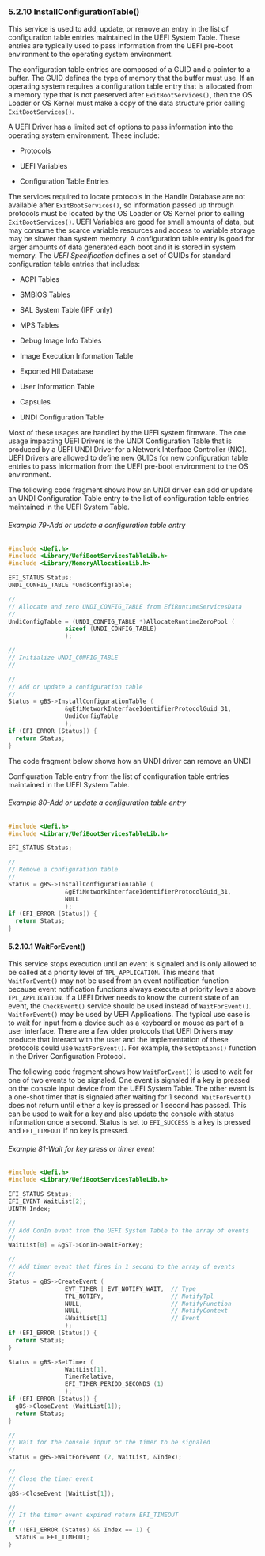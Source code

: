 <!--- @file
  5.2.10 InstallConfigurationTable()

  Copyright (c) 2012-2018, Intel Corporation. All rights reserved.<BR>

  Redistribution and use in source (original document form) and 'compiled'
  forms (converted to PDF, epub, HTML and other formats) with or without
  modification, are permitted provided that the following conditions are met:

  1) Redistributions of source code (original document form) must retain the
     above copyright notice, this list of conditions and the following
     disclaimer as the first lines of this file unmodified.

  2) Redistributions in compiled form (transformed to other DTDs, converted to
     PDF, epub, HTML and other formats) must reproduce the above copyright
     notice, this list of conditions and the following disclaimer in the
     documentation and/or other materials provided with the distribution.

  THIS DOCUMENTATION IS PROVIDED BY TIANOCORE PROJECT "AS IS" AND ANY EXPRESS OR
  IMPLIED WARRANTIES, INCLUDING, BUT NOT LIMITED TO, THE IMPLIED WARRANTIES OF
  MERCHANTABILITY AND FITNESS FOR A PARTICULAR PURPOSE ARE DISCLAIMED. IN NO
  EVENT SHALL TIANOCORE PROJECT  BE LIABLE FOR ANY DIRECT, INDIRECT, INCIDENTAL,
  SPECIAL, EXEMPLARY, OR CONSEQUENTIAL DAMAGES (INCLUDING, BUT NOT LIMITED TO,
  PROCUREMENT OF SUBSTITUTE GOODS OR SERVICES; LOSS OF USE, DATA, OR PROFITS;
  OR BUSINESS INTERRUPTION) HOWEVER CAUSED AND ON ANY THEORY OF LIABILITY,
  WHETHER IN CONTRACT, STRICT LIABILITY, OR TORT (INCLUDING NEGLIGENCE OR
  OTHERWISE) ARISING IN ANY WAY OUT OF THE USE OF THIS DOCUMENTATION, EVEN IF
  ADVISED OF THE POSSIBILITY OF SUCH DAMAGE.

-->

### 5.2.10 InstallConfigurationTable()

This service is used to add, update, or remove an entry in the list of
configuration table entries maintained in the UEFI System Table. These entries
are typically used to pass information from the UEFI pre-boot environment to
the operating system environment.

The configuration table entries are composed of a GUID and a pointer to a
buffer. The GUID defines the type of memory that the buffer must use. If an
operating system requires a configuration table entry that is allocated from a
memory type that is not preserved after `ExitBootServices()`, then the OS
Loader or OS Kernel must make a copy of the data structure prior calling
`ExitBootServices()`.

A UEFI Driver has a limited set of options to pass information into the
operating system environment. These include:

* Protocols

* UEFI Variables

* Configuration Table Entries

The services required to locate protocols in the Handle Database are not
available after `ExitBootServices()`, so information passed up through
protocols must be located by the OS Loader or OS Kernel prior to calling
`ExitBootServices()`. UEFI Variables are good for small amounts of data, but
may consume the scarce variable resources and access to variable storage may be
slower than system memory. A configuration table entry is good for larger
amounts of data generated each boot and it is stored in system memory. The
_UEFI Specification_ defines a set of GUIDs for standard configuration table
entries that includes:

* ACPI Tables

* SMBIOS Tables

* SAL System Table (IPF only)

* MPS Tables

* Debug Image Info Tables

* Image Execution Information Table

* Exported HII Database

* User Information Table

* Capsules

* UNDI Configuration Table

Most of these usages are handled by the UEFI system firmware. The one usage
impacting UEFI Drivers is the UNDI Configuration Table that is produced by a
UEFI UNDI Driver for a Network Interface Controller (NIC). UEFI Drivers are
allowed to define new GUIDs for new configuration table entries to pass
information from the UEFI pre-boot environment to the OS environment.

The following code fragment shows how an UNDI driver can add or update an UNDI
Configuration Table entry to the list of configuration table entries maintained
in the UEFI System Table.

###### Example 79-Add or update a configuration table entry

```c
#include <Uefi.h>
#include <Library/UefiBootServicesTableLib.h>
#include <Library/MemoryAllocationLib.h>

EFI_STATUS Status;
UNDI_CONFIG_TABLE *UndiConfigTable;

//
// Allocate and zero UNDI_CONFIG_TABLE from EfiRuntimeServicesData
//
UndiConfigTable = (UNDI_CONFIG_TABLE *)AllocateRuntimeZeroPool (
                sizeof (UNDI_CONFIG_TABLE)
                );

//
// Initialize UNDI_CONFIG_TABLE
//

//
// Add or update a configuration table
//
Status = gBS->InstallConfigurationTable (
                &gEfiNetworkInterfaceIdentifierProtocolGuid_31,
                UndiConfigTable
                );
if (EFI_ERROR (Status)) {
  return Status;
}
```

The code fragment below shows how an UNDI driver can remove an UNDI

Configuration Table entry from the list of configuration table entries
maintained in the UEFI System Table.

###### Example 80-Add or update a configuration table entry

```c
#include <Uefi.h>
#include <Library/UefiBootServicesTableLib.h>

EFI_STATUS Status;

//
// Remove a configuration table
//
Status = gBS->InstallConfigurationTable (
                &gEfiNetworkInterfaceIdentifierProtocolGuid_31,
                NULL
                );
if (EFI_ERROR (Status)) {
  return Status;
}
```

#### 5.2.10.1 WaitForEvent()

This service stops execution until an event is signaled and is only allowed to
be called at a priority level of `TPL_APPLICATION`. This means that
`WaitForEvent()` may not be used from an event notification function because
event notification functions always execute at priority levels above
`TPL_APPLICATION`. If a UEFI Driver needs to know the current state of an
event, the `CheckEvent()` service should be used instead of `WaitForEvent()`.
`WaitForEvent()` may be used by UEFI Applications. The typical use case is to
wait for input from a device such as a keyboard or mouse as part of a user
interface. There are a few older protocols that UEFI Drivers may produce that
interact with the user and the implementation of these protocols could use
`WaitForEvent()`. For example, the `SetOptions()` function in the Driver
Configuration Protocol.

The following code fragment shows how `WaitForEvent()` is used to wait for one
of two events to be signaled. One event is signaled if a key is pressed on the
console input device from the UEFI System Table. The other event is a one-shot
timer that is signaled after waiting for 1 second. `WaitForEvent()` does not
return until either a key is pressed or 1 second has passed. This can be used
to wait for a key and also update the console with status information once a
second. Status is set to `EFI_SUCCESS` is a key is pressed and `EFI_TIMEOUT` if
no key is pressed.

###### Example 81-Wait for key press or timer event

```c
#include <Uefi.h>
#include <Library/UefiBootServicesTableLib.h>

EFI_STATUS Status;
EFI_EVENT WaitList[2];
UINTN Index;

//
// Add ConIn event from the UEFI System Table to the array of events
//
WaitList[0] = &gST->ConIn->WaitForKey;

//
// Add timer event that fires in 1 second to the array of events
//
Status = gBS->CreateEvent (
                EVT_TIMER | EVT_NOTIFY_WAIT,  // Type
                TPL_NOTIFY,                   // NotifyTpl
                NULL,                         // NotifyFunction
                NULL,                         // NotifyContext
                &WaitList[1]                  // Event
                );
if (EFI_ERROR (Status)) {
  return Status;
}

Status = gBS->SetTimer (
                WaitList[1],
                TimerRelative,
                EFI_TIMER_PERIOD_SECONDS (1)
                );
if (EFI_ERROR (Status)) {
  gBS->CloseEvent (WaitList[1]);
  return Status;
}

//
// Wait for the console input or the timer to be signaled
//
Status = gBS->WaitForEvent (2, WaitList, &Index);

//
// Close the timer event
//
gBS->CloseEvent (WaitList[1]);

//
// If the timer event expired return EFI_TIMEOUT
//
if (!EFI_ERROR (Status) && Index == 1) {
  Status = EFI_TIMEOUT;
}
```
